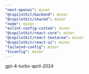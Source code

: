 ```yaml
---
"next-openai": minor
"@copilotkit/backend": minor
"@copilotkit/shared": minor
"node": minor
"eslint-config-custom": minor
"@copilotkit/react-core": minor
"@copilotkit/react-textarea": minor
"@copilotkit/react-ui": minor
"tailwind-config": minor
"tsconfig": minor
---
```


gpt-4-turbo-april-2024
